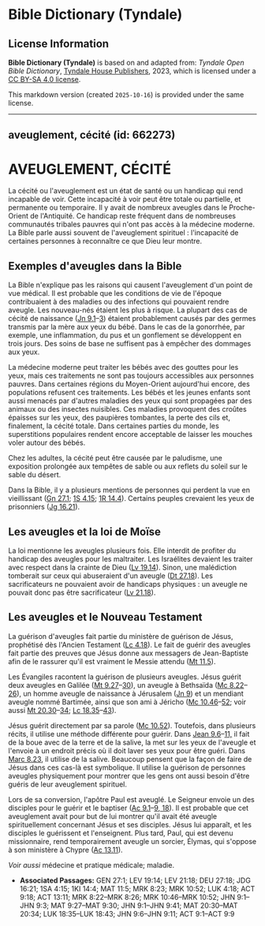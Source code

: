 # Bible Dictionary (Tyndale)

## License Information

**Bible Dictionary (Tyndale)** is based on and adapted from: _Tyndale Open Bible Dictionary_, [Tyndale House Publishers](https://tyndaleopenresources.com/), 2023, which is licensed under a [CC BY-SA 4.0 license](https://creativecommons.org/licenses/by-sa/4.0/legalcode.en).

This markdown version (created `2025-10-16`) is provided under the same license.



--------------------------------

## aveuglement, cécité (id: 662273)

AVEUGLEMENT, CÉCITÉ
===================

La cécité ou l'aveuglement est un état de santé ou un handicap qui rend incapable de voir. Cette incapacité à voir peut être totale ou partielle, et permanente ou temporaire. Il y avait de nombreux aveugles dans le Proche\-Orient de l'Antiquité. Ce handicap reste fréquent dans de nombreuses communautés tribales pauvres qui n'ont pas accès à la médecine moderne. La Bible parle aussi souvent de l'aveuglement spirituel : l'incapacité de certaines personnes à reconnaître ce que Dieu leur montre.

Exemples d'aveugles dans la Bible
---------------------------------

La Bible n'explique pas les raisons qui causent l'aveuglement d'un point de vue médical. Il est probable que les conditions de vie de l'époque contribuaient à des maladies ou des infections qui pouvaient rendre aveugle. Les nouveau\-nés étaient les plus à risque. La plupart des cas de cécité de naissance ([Jn 9\.1](https://ref.ly/John9:1-John9:3)–[3](https://ref.ly/John9:1-John9:3)) étaient probablement causés par des germes transmis par la mère aux yeux du bébé. Dans le cas de la gonorrhée, par exemple, une inflammation, du pus et un gonflement se développent en trois jours. Des soins de base ne suffisent pas à empêcher des dommages aux yeux.

La médecine moderne peut traiter les bébés avec des gouttes pour les yeux, mais ces traitements ne sont pas toujours accessibles aux personnes pauvres. Dans certaines régions du Moyen\-Orient aujourd'hui encore, des populations refusent ces traitements. Les bébés et les jeunes enfants sont aussi menacés par d'autres maladies des yeux qui sont propagées par des animaux ou des insectes nuisibles. Ces maladies provoquent des croûtes épaisses sur les yeux, des paupières tombantes, la perte des cils et, finalement, la cécité totale. Dans certaines parties du monde, les superstitions populaires rendent encore acceptable de laisser les mouches voler autour des bébés.

Chez les adultes, la cécité peut être causée par le paludisme, une exposition prolongée aux tempêtes de sable ou aux reflets du soleil sur le sable du désert. 

Dans la Bible, il y a plusieurs mentions de personnes qui perdent la vue en vieillissant ([Gn 27\.1](https://ref.ly/Gen27:1); [1S 4\.15](https://ref.ly/1Sam4:15); [1R 14\.4](https://ref.ly/1Kgs14:4)). Certains peuples crevaient les yeux de prisonniers ([Jg 16\.21](https://ref.ly/Judg16:21)).

Les aveugles et la loi de Moïse
-------------------------------

La loi mentionne les aveugles plusieurs fois. Elle interdit de profiter du handicap des aveugles pour les maltraiter. Les Israélites devaient les traiter avec respect dans la crainte de Dieu ([Lv 19\.14](https://ref.ly/Lev19:14)). Sinon, une malédiction tomberait sur ceux qui abuseraient d'un aveugle ([Dt 27\.18](https://ref.ly/Deut27:18)). Les sacrificateurs ne pouvaient avoir de handicaps physiques : un aveugle ne pouvait donc pas être sacrificateur ([Lv 21\.18](https://ref.ly/Lev21:18)).

Les aveugles et le Nouveau Testament
------------------------------------

La guérison d'aveugles fait partie du ministère de guérison de Jésus, prophétisé dès l'Ancien Testament ([Lc 4\.18](https://ref.ly/Luke4:18)). Le fait de guérir des aveugles fait partie des preuves que Jésus donne aux messagers de Jean\-Baptiste afin de le rassurer qu'il est vraiment le Messie attendu ([Mt 11\.5](https://ref.ly/Matt11:5)). 

Les Évangiles racontent la guérison de plusieurs aveugles. Jésus guérit deux aveugles en Galilée ([Mt 9\.27](https://ref.ly/Matt9:27-Matt9:30)–[30](https://ref.ly/Matt9:27-Matt9:30)), un aveugle à Bethsaïda ([Mc 8\.22](https://ref.ly/Mark8:22-Mark8:26)–[26](https://ref.ly/Mark8:22-Mark8:26)), un homme aveugle de naissance à Jérusalem ([Jn 9](https://ref.ly/John9:1-John9:41)) et un mendiant aveugle nommé Bartimée, ainsi que son ami à Jéricho ([Mc 10\.46](https://ref.ly/Mark10:46-Mark10:52)–[52](https://ref.ly/Mark10:46-Mark10:52); voir aussi [Mt 20\.30](https://ref.ly/Matt20:30-Matt20:34)–[34](https://ref.ly/Matt20:30-Matt20:34); [Lc 18\.35](https://ref.ly/Luke18:35-Luke18:43)–[43](https://ref.ly/Luke18:35-Luke18:43)).

Jésus guérit directement par sa parole ([Mc 10\.52](https://ref.ly/Mark10:52)). Toutefois, dans plusieurs récits, il utilise une méthode différente pour guérir. Dans [Jean 9\.6](https://ref.ly/John9:6-John9:11)–[11,](https://ref.ly/John9:6-John9:11) il fait de la boue avec de la terre et de la salive, la met sur les yeux de l'aveugle et l'envoie à un endroit précis où il doit laver ses yeux pour être guéri. Dans [Marc 8\.23](https://ref.ly/Mark8:23), il utilise de la salive. Beaucoup pensent que la façon de faire de Jésus dans ces cas\-là est symbolique. Il utilise la guérison de personnes aveugles physiquement pour montrer que les gens ont aussi besoin d'être guéris de leur aveuglement spirituel.

Lors de sa conversion, l'apôtre Paul est aveuglé. Le Seigneur envoie un des disciples pour le guérir et le baptiser ([Ac 9\.1](https://ref.ly/Acts9:1-Acts9:9,Acts9:18)–[9, 18](https://ref.ly/Acts9:1-Acts9:9,Acts9:18)). Il est probable que cet aveuglement avait pour but de lui montrer qu'il avait été aveugle spirituellement concernant Jésus et ses disciples. Jésus lui apparaît, et les disciples le guérissent et l'enseignent. Plus tard, Paul, qui est devenu missionnaire, rend temporairement aveugle un sorcier, Élymas, qui s'oppose à son ministère à Chypre ([Ac 13\.11](https://ref.ly/Acts13:11)).

*Voir aussi* médecine et pratique médicale; maladie.

* **Associated Passages:** GEN 27:1; LEV 19:14; LEV 21:18; DEU 27:18; JDG 16:21; 1SA 4:15; 1KI 14:4; MAT 11:5; MRK 8:23; MRK 10:52; LUK 4:18; ACT 9:18; ACT 13:11; MRK 8:22–MRK 8:26; MRK 10:46–MRK 10:52; JHN 9:1–JHN 9:3; MAT 9:27–MAT 9:30; JHN 9:1–JHN 9:41; MAT 20:30–MAT 20:34; LUK 18:35–LUK 18:43; JHN 9:6–JHN 9:11; ACT 9:1–ACT 9:9

